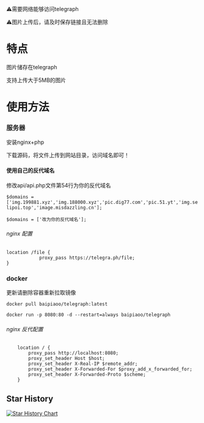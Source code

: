 ⚠️需要网络能够访问telegraph

⚠️图片上传后，请及时保存链接且无法删除

# 特点
图片储存在telegraph

支持上传大于5MB的图片

# 使用方法
### 服务器
安装nginx+php

下载源码，将文件上传到网站目录，访问域名即可！

#### 使用自己的反代域名
修改api/api.php文件第54行为你的反代域名

```$domains = ['img.199881.xyz','img.188000.xyz','pic.dig77.com','pic.51.yt','img.selipoi.top','image.misdazzling.cn'];```

```$domains = ['改为你的反代域名'];```
###### nginx 配置
```
location /file {
            proxy_pass https://telegra.ph/file;
}
```


### docker
更新请删除容器重新拉取镜像

```docker pull baipiaoo/telegraph:latest```

```docker run -p 8080:80 -d --restart=always baipiaoo/telegraph```


###### nginx 反代配置
```
    location / {
        proxy_pass http://localhost:8080;
        proxy_set_header Host $host;
        proxy_set_header X-Real-IP $remote_addr;
        proxy_set_header X-Forwarded-For $proxy_add_x_forwarded_for;
        proxy_set_header X-Forwarded-Proto $scheme;
    }
```    
## Star History

[![Star History Chart](https://api.star-history.com/svg?repos=0-RTT/telegraph&type=Date)](https://star-history.com/#0-RTT/telegraph&Date)
